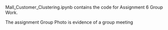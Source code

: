 Mall_Customer_Clustering.ipynb contains the code for Assignment 6 Group Work.

The assignment Group Photo is evidence of a group meeting
